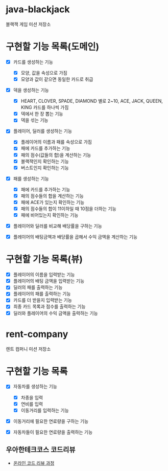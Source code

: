 # java-blackjack
블랙잭 게임 미션 저장소

# 구현할 기능 목록(도메인)
- [x] 카드를 생성하는 기능
    - [x] 모양, 값을 속성으로 가짐
    - [x] 모양과 값이 같으면 동일한 카드로 취급
    
- [x] 덱을 생성하는 기능
    - [x] HEART, CLOVER, SPADE, DIAMOND 별로 2~10, ACE, JACK, QUEEN, KING 카드를 하나씩 가짐
    - [x] 덱에서 한 장 뽑는 기능
    - [x] 덱을 섞는 기능

- [x] 플레이어, 딜러를 생성하는 기능
    - [x] 플레이어의 이름과 패를 속성으로 가짐
    - [x] 패에 카드를 추가하는 기능
    - [x] 패의 점수(값들의 합)을 계산하는 기능
    - [x] 블랙잭인지 확인하는 기능
    - [x] 버스트인지 확인하는 기능

- [x] 패를 생성하는 기능
    - [x] 패에 카드를 추가하는 기능
    - [x] 패의 점수들의 합을 계산하는 기능
    - [x] 패에 ACE가 있는지 확인하는 기능
    - [x] 패의 점수들의 합이 11이하일 때 10점을 더하는 기능
    - [x] 패에 비어있는지 확인하는 기능
    
- [x] 플레이어와 딜러를 비교해 배당률을 구하는 기능

- [x] 플레이어의 배팅금액과 배당률을 곱해서 수익 금액을 계산하는 기능


# 구현할 기능 목록(뷰)
- [x] 플레이어의 이름을 입력받는 기능
- [x] 플레이어의 배팅 금액을 입력받는 기능
- [x] 딜러의 패를 출력하는 기능
- [x] 플레이어의 패를 출력하는 기능
- [x] 카드를 더 받을지 입력받는 기능
- [x] 최종 카드 목록과 점수를 출력하는 기능
- [x] 딜러와 플레이어의 수익 금액을 출력하는 기능

# rent-company
렌트 컴퍼니 미션 저장소

# 구현할 기능 목록
- [x] 자동차를 생성하는 기능
    - [x] 차종을 입력
    - [x] 연비를 입력
    - [x] 이동거리를 입력하는 기능
    
- [x] 이동거리에 필요한 연료량을 구하는 기능

- [x] 자동차들이 필요한 연료량을 출력하는 기능

## 우아한테크코스 코드리뷰
* [온라인 코드 리뷰 과정](https://github.com/woowacourse/woowacourse-docs/blob/master/maincourse/README.md)